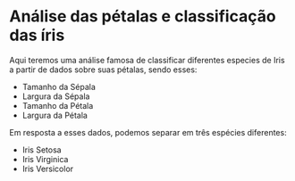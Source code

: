 # Análise das pétalas e classificação das íris
Aqui teremos uma análise famosa de classificar diferentes especies de Iris
a partir de dados sobre suas pétalas, sendo esses: 

 - Tamanho da Sépala 
 - Largura da Sépala
 - Tamanho da Pétala
 - Largura da Pétala

 Em resposta a esses dados, podemos separar em três espécies diferentes:

  * Iris Setosa
  * Iris Virginica
  * Iris Versicolor
